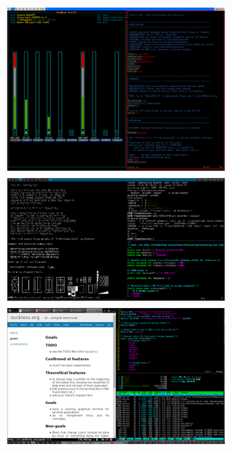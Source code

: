 [![st screenshot](putain-ouais-s.png)](putain-ouais.png)

[![st screenshot](hendry-s.png)](hendry.png)

[![st screenshot](20h-2012-s.png)](20h-2012.png)
